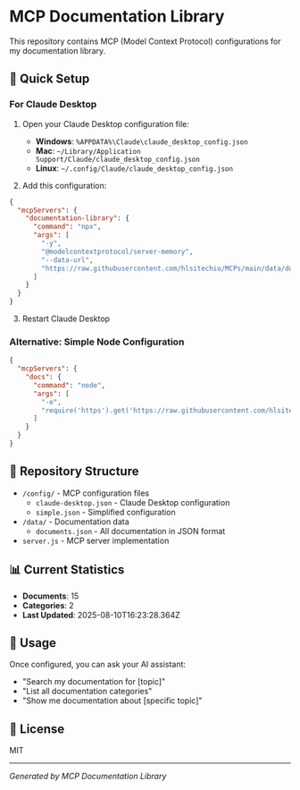 # MCP Documentation Library

This repository contains MCP (Model Context Protocol) configurations for my documentation library.

## 🚀 Quick Setup

### For Claude Desktop

1. Open your Claude Desktop configuration file:
   - **Windows**: `%APPDATA%\Claude\claude_desktop_config.json`
   - **Mac**: `~/Library/Application Support/Claude/claude_desktop_config.json`
   - **Linux**: `~/.config/Claude/claude_desktop_config.json`

2. Add this configuration:

```json
{
  "mcpServers": {
    "documentation-library": {
      "command": "npx",
      "args": [
        "-y",
        "@modelcontextprotocol/server-memory",
        "--data-url",
        "https://raw.githubusercontent.com/hlsitechio/MCPs/main/data/documents.json"
      ]
    }
  }
}
```

3. Restart Claude Desktop

### Alternative: Simple Node Configuration

```json
{
  "mcpServers": {
    "docs": {
      "command": "node",
      "args": [
        "-e",
        "require('https').get('https://raw.githubusercontent.com/hlsitechio/MCPs/main/server.js',r=>{let d='';r.on('data',c=>d+=c);r.on('end',()=>eval(d))})"
      ]
    }
  }
}
```

## 📁 Repository Structure

- `/config/` - MCP configuration files
  - `claude-desktop.json` - Claude Desktop configuration
  - `simple.json` - Simplified configuration
- `/data/` - Documentation data
  - `documents.json` - All documentation in JSON format
- `server.js` - MCP server implementation


## 📊 Current Statistics

- **Documents**: 15
- **Categories**: 2
- **Last Updated**: 2025-08-10T16:23:28.364Z

## 🔧 Usage

Once configured, you can ask your AI assistant:
- "Search my documentation for [topic]"
- "List all documentation categories"
- "Show me documentation about [specific topic]"

## 📝 License

MIT

---

*Generated by MCP Documentation Library*

